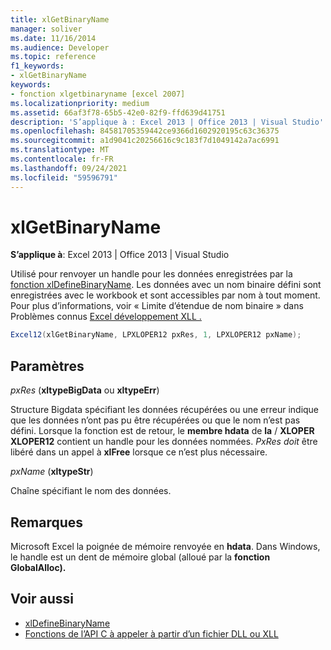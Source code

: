 ```yaml
---
title: xlGetBinaryName
manager: soliver
ms.date: 11/16/2014
ms.audience: Developer
ms.topic: reference
f1_keywords:
- xlGetBinaryName
keywords:
- fonction xlgetbinaryname [excel 2007]
ms.localizationpriority: medium
ms.assetid: 66af3f78-65b5-42e0-82f9-ffd639d41751
description: 'S’applique à : Excel 2013 | Office 2013 | Visual Studio'
ms.openlocfilehash: 84581705359442ce9366d1602920195c63c36375
ms.sourcegitcommit: a1d9041c20256616c9c183f7d1049142a7ac6991
ms.translationtype: MT
ms.contentlocale: fr-FR
ms.lasthandoff: 09/24/2021
ms.locfileid: "59596791"
---
```

# <a name="xlgetbinaryname"></a>xlGetBinaryName

**S’applique à**: Excel 2013 | Office 2013 | Visual Studio 
  
Utilisé pour renvoyer un handle pour les données enregistrées par la [fonction xlDefineBinaryName](xldefinebinaryname.md). Les données avec un nom binaire défini sont enregistrées avec le workbook et sont accessibles par nom à tout moment. Pour plus d’informations, voir « Limite d’étendue de nom binaire » dans Problèmes connus [Excel développement XLL .](known-issues-in-excel-xll-development.md)
  
```cs
Excel12(xlGetBinaryName, LPXLOPER12 pxRes, 1, LPXLOPER12 pxName);
```

## <a name="parameters"></a>Paramètres

_pxRes_ (**xltypeBigData** ou **xltypeErr**)
  
Structure Bigdata spécifiant les données récupérées ou une erreur indique que les données n’ont pas pu être récupérées ou que le nom n’est pas défini. Lorsque la fonction est de retour, le **membre hdata** de **la** /  **XLOPER XLOPER12** contient un handle pour les données nommées.  _PxRes doit_ être libéré dans un appel à **xlFree** lorsque ce n’est plus nécessaire. 
  
_pxName_ (**xltypeStr**)
  
Chaîne spécifiant le nom des données.
  
## <a name="remarks"></a>Remarques

Microsoft Excel la poignée de mémoire renvoyée en **hdata**. Dans Windows, le handle est un dent de mémoire global (alloué par la **fonction GlobalAlloc).** 
  
## <a name="see-also"></a>Voir aussi

- [xlDefineBinaryName](xldefinebinaryname.md)
- [Fonctions de l’API C à appeler à partir d’un fichier DLL ou XLL](c-api-functions-that-can-be-called-only-from-a-dll-or-xll.md)

